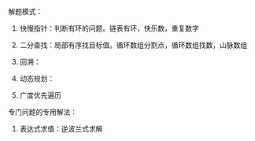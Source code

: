 解题模式：

1. 快慢指针：判断有环的问题。链表有环，快乐数，重复数字

2. 二分查找：局部有序找目标值。循环数组分割点，循环数组找数，山脉数组

3. 回溯：

4. 动态规划：

5. 广度优先遍历

专门问题的专用解法：

1. 表达式求值：逆波兰式求解
